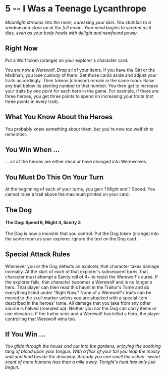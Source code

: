 # 5 -- I Was a Teenage Lycanthrope

_Moonlight streams into the room, caressing your skin. You stumble to a window and stare up at the full moon. Your mind begins to scream as it dies, even as your body howls with delight and newfound power._

## Right Now

Put a Wolf token (orange) on your explorer's character card.

You are now a Werewolf. Drop all of your items. If you have the Girl or the Madman, you lose custody of them. Set those cards aside and adjust your traits accordingly. Their tokens (crimson) remain in the same room.
Raise any trait below its starting number to that number. You then get to increase your traits by one point for each hero in the game. For example, if there are three heroes, you get three points to spend on increasing your traits (not three points in every trait).

## What You Know About the Heroes

You probably knew something about them, but you're now too wolfish to remember.

## You Win When ...

... all of the heroes are either dead or have changed into Werewolves.

## You Must Do This On Your Turn

At the beginning of each of your turns, you gain 1 Might and 1 Speed. You cannot raise a trait above the maximum printed on your card.

## The Dog

#### The Dog: Speed 6, Might 4, Sanity 3

The Dog is now a monster that you control. Put the Dog token (orange) into the same room as your explorer. Ignore the text on the Dog card.

## Special Attack Rules

Whenever you or the Dog defeats an explorer, that character takes damage normally. At the start of each of that explorer's subsequent turns, that character must attempt a Sanity roll of 4+ to resist the Werewolf's curse. If the explorer fails, that character becomes a Werewolf and is no longer a hero. That player can then read this haunt in the Traitor's Tome and do everything listed under "Right Now."
None of a Werewolf's traits can be moved to the skull marker unless you are attacked with a special item described in the heroes' tome. All damage that you take from any other source is halved (rounded up).
Neither you nor the Dog can carry items or use elevators.
If the traitor wins and a Werewolf has killed a hero, the player controlling that Werewolf wins too.

## If You Win ...

_You glide through the house and out into the gardens, enjoying the soothing tang of blood upon your tongue. With a flick of your tail you leap the mossy wall and land beside the driveway. Already you can smell the ashen- sweat scent of more humans less than a mile away._
_Tonight's hunt has only just begun._